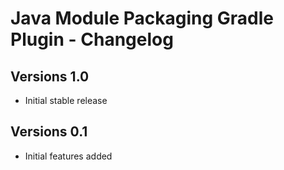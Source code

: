 # Java Module Packaging Gradle Plugin - Changelog

## Versions 1.0
* Initial stable release

## Versions 0.1
* Initial features added
